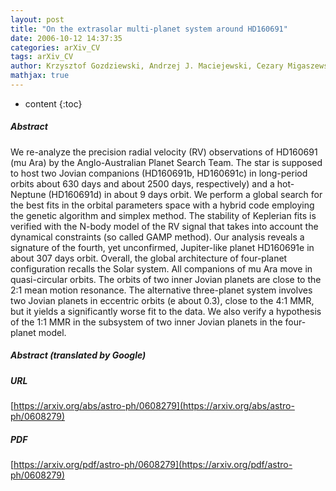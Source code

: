 ```yaml
---
layout: post
title: "On the extrasolar multi-planet system around HD160691"
date: 2006-10-12 14:37:35
categories: arXiv_CV
tags: arXiv_CV
author: Krzysztof Gozdziewski, Andrzej J. Maciejewski, Cezary Migaszewski
mathjax: true
---
```


* content
{:toc}

##### Abstract
We re-analyze the precision radial velocity (RV) observations of HD160691 (mu Ara) by the Anglo-Australian Planet Search Team. The star is supposed to host two Jovian companions (HD160691b, HD160691c) in long-period orbits about 630 days and about 2500 days, respectively) and a hot-Neptune (HD160691d) in about 9 days orbit. We perform a global search for the best fits in the orbital parameters space with a hybrid code employing the genetic algorithm and simplex method. The stability of Keplerian fits is verified with the N-body model of the RV signal that takes into account the dynamical constraints (so called GAMP method). Our analysis reveals a signature of the fourth, yet unconfirmed, Jupiter-like planet HD160691e in about 307 days orbit. Overall, the global architecture of four-planet configuration recalls the Solar system. All companions of mu Ara move in quasi-circular orbits. The orbits of two inner Jovian planets are close to the 2:1 mean motion resonance. The alternative three-planet system involves two Jovian planets in eccentric orbits (e about 0.3), close to the 4:1 MMR, but it yields a significantly worse fit to the data. We also verify a hypothesis of the 1:1 MMR in the subsystem of two inner Jovian planets in the four-planet model.

##### Abstract (translated by Google)


##### URL
[https://arxiv.org/abs/astro-ph/0608279](https://arxiv.org/abs/astro-ph/0608279)

##### PDF
[https://arxiv.org/pdf/astro-ph/0608279](https://arxiv.org/pdf/astro-ph/0608279)

